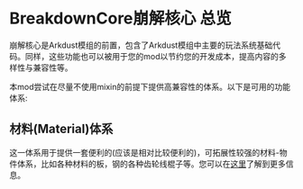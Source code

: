 # BreakdownCore崩解核心 总览

崩解核心是Arkdust模组的前置，包含了Arkdust模组中主要的玩法系统基础代码。同样，这些功能也可以被用于您的mod以节约您的开发成本，提高内容的多样性与兼容性等。

本mod尝试在尽量不使用mixin的前提下提供高兼容性的体系。以下是可用的功能体系:

## 材料(Material)体系

这一体系用于提供一套便利的(应该是相对比较便利的)，可拓展性较强的材料-物件体系，比如各种材料的板，钢的各种齿轮线棍子等。您可以在[这里](src/main/java/com/landis/breakdowncore/material/introduction.md)了解到更多信息。